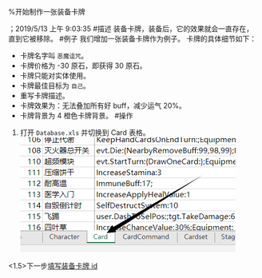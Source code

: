 
%开始制作一张装备卡牌

；2019/5/13 上午 9:03:35
#描述
装备卡牌，装备后，它的效果就会一直存在，直到它被移除。
#例子
我们增加一张装备卡牌作为例子。
卡牌的具体细节如下：
+ 卡牌名字叫 `恶魔诅咒`。
+ 卡牌价格为 -30 原石，即获得 30 原石。
+ 卡牌只能对实体使用。
+ 卡牌最佳目标为 `自己`。
+ 重写卡牌描述。
+ 卡牌效果为：无法叠加所有好 buff，减少运气 20%。
+ 卡牌背景为 4 橙色卡牌背景。
#操作
1. 打开 `Database.xls` 并切换到 Card 表格。
![](startequipmentcard~/Images~/STARTEQUIPMENTCARD.png)

<1.5>下一步[填写装备卡牌 id](CARDEQMID.html)
